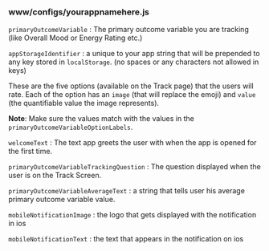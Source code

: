 ### www/configs/yourappnamehere.js

`primaryOutcomeVariable` : The primary outcome variable you are tracking (like Overall Mood or Energy Rating etc.)

`appStorageIdentifier` : a unique to your app string that will be prepended to any key stored in `localStorage`. (no spaces or any characters not allowed in keys)

These are the five options (available on the Track page) that the users will rate. Each of the option has an `image` (that will replace the emoji) and `value` (the quantifiable value the image represents).

**Note**: Make sure the values match with the values in the `primaryOutcomeVariableOptionLabels`.

`welcomeText` : The text app greets the user with when the app is opened for the first time.

`primaryOutcomeVariableTrackingQuestion` : The question displayed when the user is on the Track Screen.

`primaryOutcomeVariableAverageText` : a string that tells user his average primary outcome variable value.

`mobileNotificationImage` : the logo that gets displayed with the notification in ios

`mobileNotificationText` : the text that appears in the notification on ios

